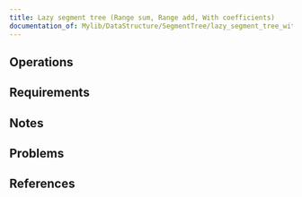 ```yaml
---
title: Lazy segment tree (Range sum, Range add, With coefficients)
documentation_of: Mylib/DataStructure/SegmentTree/lazy_segment_tree_with_coefficients.cpp
---
```


## Operations

## Requirements

## Notes

## Problems

## References
